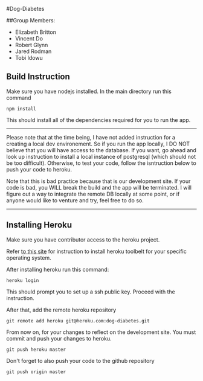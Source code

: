 #Dog-Diabetes

##Group Members:

* Elizabeth Britton
* Vincent Do
* Robert Glynn
* Jared Rodman
* Tobi Idowu


## Build Instruction

Make sure you have nodejs installed. In the main directory run this command

~~~
npm install
~~~~

This should install all of the dependencies required for you to run the app.

***
Please note that at the time being, I have not added instruction for a creating a local dev environement. So if you run the app locally, I DO NOT believe that you will have access to the database. If you want, go ahead and look up instruction to install a local instance of postgresql (which should not be too difficult). Otherwise, to test your code, follow the isntruction below to push your code to heroku.

Note that this is bad practice because that is our development site. If your code is bad, you WILL break the build and the app will be terminated. I will figure out a way to integrate the remote DB locally at some point, or if anyone would like to venture and try, feel free to do so.
***


## Installing Heroku

Make sure you have contributor access to the heroku project. 

Refer [to this site](https://toolbelt.heroku.com/) for instruction to
install heroku toolbelt for your specific operating system.

After installing heroku run this command:

~~~
heroku login
~~~

This should prompt you to set up a ssh public key. Proceed with the instruction.

After that, add the remote heroku repository

~~~
git remote add heroku git@heroku.com:dog-diabetes.git
~~~

From now on, for your changes to reflect on the development site. You must commit and push your changes to heroku.

~~~
git push heroku master
~~~

Don't forget to also push your code to the github repository

~~~
git push origin master
~~~

